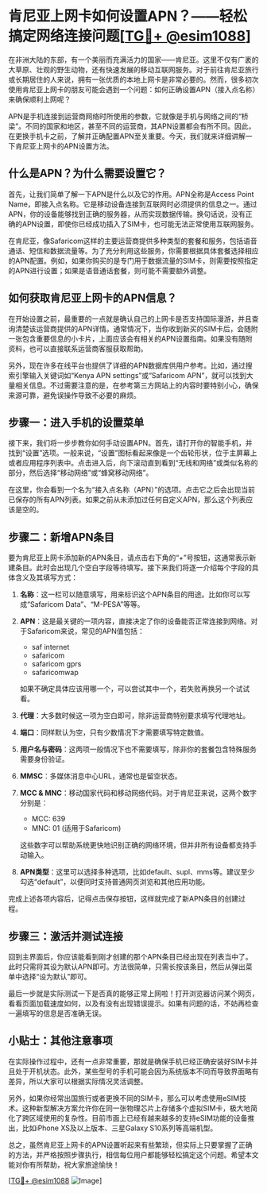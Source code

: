 # 肯尼亚上网卡如何设置APN？——轻松搞定网络连接问题[[TG💪+ @esim1088](https://t.me/s/esim1088)]

在非洲大陆的东部，有一个美丽而充满活力的国家——肯尼亚。这里不仅有广袤的大草原、壮观的野生动物，还有快速发展的移动互联网服务。对于前往肯尼亚旅行或长期居住的人来说，拥有一张优质的本地上网卡是非常必要的。然而，很多初次使用肯尼亚上网卡的朋友可能会遇到一个问题：如何正确设置APN（接入点名称）来确保顺利上网呢？

APN是手机连接到运营商网络时所使用的参数，它就像是手机与网络之间的“桥梁”。不同的国家和地区，甚至不同的运营商，其APN设置都会有所不同。因此，在更换手机卡之前，了解并正确配置APN至关重要。今天，我们就来详细讲解一下肯尼亚上网卡的APN设置方法。

## 什么是APN？为什么需要设置它？

首先，让我们简单了解一下APN是什么以及它的作用。APN全称是Access Point Name，即接入点名称。它是移动设备连接到互联网时必须提供的信息之一。通过APN，你的设备能够找到正确的服务器，从而实现数据传输。换句话说，没有正确的APN设置，即使你已经成功插入了SIM卡，也可能无法正常使用互联网服务。

在肯尼亚，像Safaricom这样的主要运营商提供多种类型的套餐和服务，包括语音通话、短信和数据流量等。为了充分利用这些服务，你需要根据具体套餐选择相应的APN配置。例如，如果你购买的是专门用于数据流量的SIM卡，则需要按照指定的APN进行设置；如果是语音通话套餐，则可能不需要额外调整。

## 如何获取肯尼亚上网卡的APN信息？

在开始设置之前，最重要的一点就是确认自己的上网卡是否支持国际漫游，并且查询清楚该运营商提供的APN详情。通常情况下，当你收到新买的SIM卡后，会随附一张包含重要信息的小卡片，上面应该会有相关的APN设置指南。如果没有随附资料，也可以直接联系运营商客服获取帮助。

另外，现在许多在线平台也提供了详细的APN数据库供用户参考。比如，通过搜索引擎输入关键词如“Kenya APN settings”或“Safaricom APN”，就可以找到大量相关信息。不过需要注意的是，在参考第三方网站上的内容时要特别小心，确保来源可靠，避免误操作导致不必要的麻烦。

## 步骤一：进入手机的设置菜单

接下来，我们将一步步教你如何手动设置APN。首先，请打开你的智能手机，并找到“设置”选项。一般来说，“设置”图标看起来像是一个齿轮形状，位于主屏幕上或者应用程序列表中。点击进入后，向下滚动直到看到“无线和网络”或类似名称的部分，然后选择“移动网络”或“蜂窝移动网络”。

在这里，你会看到一个名为“接入点名称（APN）”的选项。点击它之后会出现当前已保存的所有APN列表。如果之前从未添加过任何自定义APN，那么这个列表应该是空的。

## 步骤二：新增APN条目

要为肯尼亚上网卡添加新的APN条目，请点击右下角的“+”号按钮，这通常表示新建条目。此时会出现几个空白字段等待填写。接下来我们将逐一介绍每个字段的具体含义及其填写方式：

1. **名称**：这一栏可以随意填写，用来标识这个APN条目的用途。比如你可以写成“Safaricom Data”、“M-PESA”等等。
   
2. **APN**：这是最关键的一项内容，直接决定了你的设备能否正常连接到网络。对于Safaricom来说，常见的APN值包括：
   - saf internet
   - safaricom
   - safaricom gprs
   - safaricomwap
   
   如果不确定具体应该用哪一个，可以尝试其中一个，若失败再换另一个试试看。

3. **代理**：大多数时候这一项为空白即可，除非运营商特别要求填写代理地址。

4. **端口**：同样默认为空，只有少数情况下才需要填写特定数值。

5. **用户名与密码**：这两项一般情况下也不需要填写，除非你的套餐包含特殊服务需要身份验证。

6. **MMSC**：多媒体消息中心URL，通常也是留空状态。

7. **MCC & MNC**：移动国家代码和移动网络代码。对于肯尼亚来说，这两个数字分别是：
   - MCC: 639
   - MNC: 01 (适用于Safaricom)
   
   这些数字可以帮助系统更快地识别正确的网络环境，但并非所有设备都支持手动输入。

8. **APN类型**：这里可以选择多种选项，比如default、supl、mms等。建议至少勾选“default”，以便同时支持普通网页浏览和其他应用功能。

完成上述各项内容后，记得点击保存按钮，这样就完成了新APN条目的创建过程。

## 步骤三：激活并测试连接

回到主界面后，你应该能看到刚才创建的那个APN条目已经出现在列表当中了。此时只需将其设为默认APN即可。方法很简单，只需长按该条目，然后从弹出菜单中选择“设为默认”即可。

最后一步就是实际测试一下是否真的能够正常上网啦！打开浏览器访问某个网页，看看页面加载速度如何，以及有没有出现错误提示。如果有问题的话，不妨再检查一遍填写的信息是否准确无误。

## 小贴士：其他注意事项

在实际操作过程中，还有一点非常重要，那就是确保手机已经正确安装好SIM卡并且处于开机状态。此外，某些型号的手机可能会因为系统版本不同而导致界面略有差异，所以大家可以根据实际情况灵活调整。

另外，如果你经常出国旅行或者更换不同的SIM卡，那么可以考虑使用eSIM技术。这种新型解决方案允许你在同一张物理芯片上存储多个虚拟SIM卡，极大地简化了跨区域使用的复杂性。目前市面上已经有越来越多的支持eSIM功能的设备推出，比如iPhone XS及以上版本、三星Galaxy S10系列等高端机型。

总之，虽然肯尼亚上网卡的APN设置听起来有些繁琐，但实际上只要掌握了正确的方法，并严格按照步骤执行，相信每位用户都能够轻松搞定这个问题。希望本文能对你有所帮助，祝大家旅途愉快！

[[TG💪+ @esim1088](https://t.me/s/esim1088) ![Image](https://i.postimg.cc/4NQfJmqS/Snipaste-2025-05-13-00-14-12.png)]